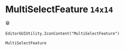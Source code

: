 # MultiSelectFeature `14x14`
<img src="/img/MultiSelectFeature.png" width=14 height=14>

``` CSharp
EditorGUIUtility.IconContent("MultiSelectFeature")
```
```
MultiSelectFeature
```
